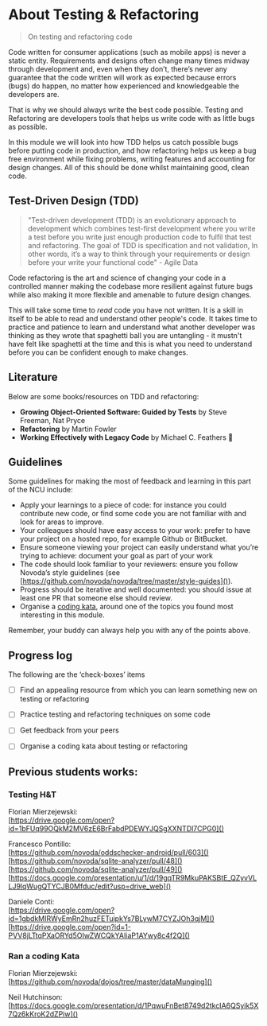 # About Testing & Refactoring
> On testing and refactoring code

Code written for consumer applications (such as mobile apps) is never a static entity. Requirements and designs often change many times midway through development and, even when they don’t, there’s never any guarantee that the code written will work as expected  because errors (bugs) do happen, no matter how experienced and knowledgeable the developers are.

That is why we should always write the best code possible. Testing and Refactoring are developers tools that helps us write code with as little bugs as possible. 

In this module we will look into how TDD helps us catch possible bugs before putting code in production, and how refactoring helps us keep a bug free environment while fixing problems, writing features and accounting for design changes. All of this should be done whilst maintaining good, clean code.   

## Test-Driven Design (TDD)

> "Test-driven development (TDD)  is an evolutionary approach to development which combines test-first development where you write a test before you write just enough production code to fulfil that test and refactoring.  The goal of TDD is specification and not validation, In other words, it’s a way to think through your requirements or design before your write your functional code" - Agile Data

Code refactoring is the art and science of changing your code in a controlled manner making the codebase more resilient against future bugs while also making it more flexible and amenable to future design changes.

This will take some time to *read* code you have not written. It is a skill in itself to be able to read and understand other people's code. It takes time to practice and patience to learn and understand what another developer was thinking as they wrote that spaghetti ball you are untangling - it mustn't have felt like spaghetti at the time and this is what you need to understand before you can be confident enough to make changes. 

## Literature

Below are some books/resources on TDD and refactoring: 

- **Growing Object-Oriented Software: Guided by Tests** by Steve Freeman, Nat Pryce
- **Refactoring** by Martin Fowler
- **Working Effectively with Legacy Code** by Michael C. Feathers

## Guidelines

Some guidelines for making the most of feedback and learning in this part of the NCU include: 

- Apply your learnings to a piece of code: for instance you could contribute new code, or find some code  you are not familiar with and look for areas to improve.
- Your colleagues should have easy access to your work: prefer to have your project on a hosted repo, for example Github or BitBucket. 
- Ensure someone viewing your project can easily understand what you’re trying to achieve: document your goal as part of your work
- The code should look familiar to your reviewers: ensure you follow Novoda’s style guidelines (see [https://github.com/novoda/novoda/tree/master/style-guides]()).
- Progress should be iterative and well documented: you should issue at least one PR that someone else should review.
- Organise a [coding kata](http://codekata.com), around one of the topics you found most interesting in this module.

Remember, your buddy can always help you with any of the points above.


## Progress log

The following are the ‘check-boxes’ items


- [ ] Find an appealing resource from which you can learn something new on testing or refactoring

- [ ] Practice testing and refactoring techniques on some code

- [ ] Get feedback from your peers 

- [ ] Organise a coding kata about testing or refactoring


## Previous students works:

### Testing H&T

Florian Mierzejewski:  
[https://drive.google.com/open?id=1bFUq99OQkM2MV6zE6BrFabdPDEWYJQSgXXNTDl7CPG0]()

Francesco Pontillo:  
[https://github.com/novoda/oddschecker-android/pull/603]()  
[https://github.com/novoda/sqlite-analyzer/pull/48]()  
[https://github.com/novoda/sqlite-analyzer/pull/49]()  
[https://docs.google.com/presentation/u/1/d/19gqTR9MkuPAKSBtE_QZyvVLLJ9lqWugQTYCJB0Mfduc/edit?usp=drive_web]()

Daniele Conti:  
[https://drive.google.com/open?id=1gbdkMIRWyEmRn2huzFETuipkYs7BLywM7CYZJOh3qjM]()  
[https://drive.google.com/open?id=1-PVV8jLTtqPXaORYd5OIwZWCQkYAIiaP1AYwy8c4f2Q]()

### Ran a coding Kata

Florian Mierzejewski:  
[https://github.com/novoda/dojos/tree/master/dataMunging]()

Neil Hutchinson:  
[https://docs.google.com/presentation/d/1PqwuFnBet8749d2tkcIA6QSyik5X7Qz6kKroK2dZPiw]()
